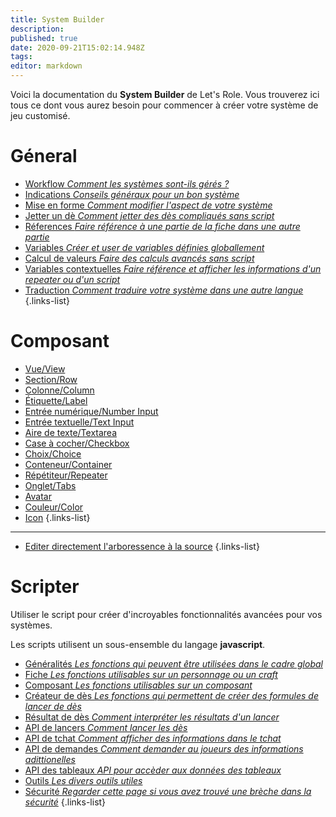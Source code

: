 ```yaml
---
title: System Builder
description: 
published: true
date: 2020-09-21T15:02:14.948Z
tags: 
editor: markdown
---
```


Voici la documentation du **System Builder** de Let's Role. Vous trouverez ici tous ce dont vous aurez besoin pour commencer à créer votre système de jeu customisé.

# Géneral
* [Workflow *Comment les systèmes sont-ils gérés ?*](/en/system-builder/general/workflow) 
* [Indications *Conseils généraux pour un bon système*](/en/system-builder/general/guidelines)
* [Mise en forme *Comment modifier l'aspect de votre système*](/en/system-builder/general/styling) 
* [Jetter un dè *Comment jetter des dès compliqués sans script*](/en/system-builder/general/rolling-dice) 
* [Réferences *Faire référence à une partie de la fiche dans une autre partie*](/en/system-builder/general/references) 
* [Variables *Créer et user de variables définies globallement*](/en/system-builder/general/variables) 
* [Calcul de valeurs *Faire des calculs avancés sans script*](/en/system-builder/general/computed-values) 
* [Variables contextuelles *Faire référence et afficher les informations d'un repeater ou d'un script*](/en/system-builder/general/context-variables) 
* [Traduction *Comment traduire votre système dans une autre langue*](/en/system-builder/general/translations) 
{.links-list}

# Composant
* [Vue/View](/en/system-builder/component/view) 
* [Section/Row](/en/system-builder/component/row) 
* [Colonne/Column](/en/system-builder/component/column) 
* [Étiquette/Label](/en/system-builder/component/label) 
* [Entrée numérique/Number Input](/en/system-builder/component/number-input) 
* [Entrée textuelle/Text Input](/en/system-builder/component/text-input) 
* [Aire de texte/Textarea](/en/system-builder/component/textarea) 
* [Case à cocher/Checkbox](/en/system-builder/component/checkbox)
* [Choix/Choice](/en/system-builder/component/choice)
* [Conteneur/Container](/en/system-builder/component/container) 
* [Répétiteur/Repeater](/en/system-builder/component/repeater)
* [Onglet/Tabs](/en/system-builder/component/tabs)
* [Avatar](/en/system-builder/component/avatar)
* [Couleur/Color](/en/system-builder/component/color)
* [Icon](/en/system-builder/component/icon) 
{.links-list}
---
* [Editer directement l'arboressence à la source](/en/system-builder/scripting/source-editor) 
{.links-list}

# Scripter
Utiliser le script pour créer d'incroyables fonctionnalités avancées pour vos systèmes. 

Les scripts utilisent un sous-ensemble du langage **javascript**. 

* [Généralités *Les fonctions qui peuvent être utilisées dans le cadre global*](/en/system-builder/scripting/global)
* [Fiche *Les fonctions utilisables sur un personnage ou un craft*](/en/system-builder/scripting/sheet)
* [Composant *Les fonctions utilisables sur un composant*](/en/system-builder/scripting/component)
* [Créateur de dès *Les fonctions qui permettent de créer des formules de lancer de dès*](/en/system-builder/scripting/dice-builder)
* [Résultat de dès *Comment interpréter les résultats d'un lancer*](/en/system-builder/scripting/dice-result)
* [API de lancers *Comment lancer les dès*](/en/system-builder/scripting/dice-api)
* [API de tchat *Comment afficher des informations dans le tchat*](/en/system-builder/scripting/bindings)
* [API de demandes *Comment demander au joueurs des informations adittionelles*](/en/system-builder/scripting/prompt)
* [API des tableaux *API pour accèder aux données des tableaux*](/en/system-builder/scripting/tables)
* [Outils *Les divers outils utiles*](/en/system-builder/scripting/utilities)
* [Sécurité *Regarder cette page si vous avez trouvé une brèche dans la sécurité*](/en/system-builder/scripting/security)
{.links-list}

